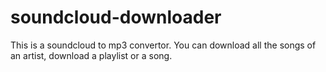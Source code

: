 # soundcloud-downloader
 This is a soundcloud to mp3 convertor. You can download all the songs of an artist, download a playlist or a song.
